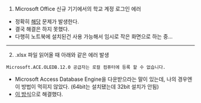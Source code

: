 1. Microsoft Office 신규 기기에서의 학교 계정 로그인 에러
- 정확히 [해당](https://answers.microsoft.com/en-us/msoffice/forum/all/error-code-caa50021-when-trying-to-login-to-office/d7bb4dd1-f950-4813-8498-edee58d12d5a) 문제가 발생한다.
- 결국 해결은 하지 못했다.
- 다행히 노트북에 설치된건 사용 가능해서 임시로 작은 화면으로 하는 중...

***

2. .xlsx 파일 읽어올 때 아래와 같은 에러 발생
```
Microsoft.ACE.OLEDB.12.0 공급자는 로컬 컴퓨터에 등록 할 수 없습니다.
```
- Microsoft Access Database Engine을 다운받으라는 말이 있는데, 나의 경우엔 이 방법이 먹히지 않았다. (64bit는 설치됐는데 32bit 설치가 안됨)
- [이 방식](https://tindevil.tistory.com/680)으로 해결했다.

